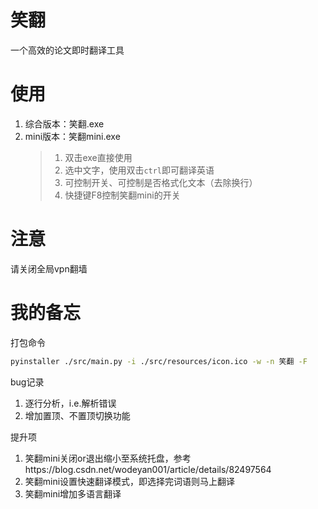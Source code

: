 # 笑翻
一个高效的论文即时翻译工具

# 使用
1. 综合版本：笑翻.exe
2. mini版本：笑翻mini.exe 
   > 1. 双击exe直接使用
   > 2. 选中文字，使用双击`ctrl`即可翻译英语
   > 3. 可控制开关、可控制是否格式化文本（去除换行）
   > 4. 快捷键F8控制笑翻mini的开关

# 注意
请关闭全局vpn翻墙

# 我的备忘
打包命令
```bash
pyinstaller ./src/main.py -i ./src/resources/icon.ico -w -n 笑翻 -F
```
bug记录
1. 逐行分析，i.e.解析错误
2. 增加置顶、不置顶切换功能

提升项
1. 笑翻mini关闭or退出缩小至系统托盘，参考https://blog.csdn.net/wodeyan001/article/details/82497564
2. 笑翻mini设置快速翻译模式，即选择完词语则马上翻译
3. 笑翻mini增加多语言翻译
